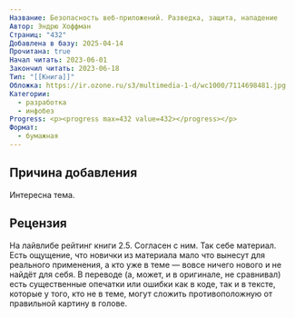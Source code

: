 ```yaml
---
Название: Безопасность веб-приложений. Разведка, защита, нападение
Автор: Эндрю Хоффман
Страниц: "432"
Добавлена в базу: 2025-04-14
Прочитана: true
Начал читать: 2023-06-01
Закончил читать: 2023-06-18
Тип: "[[Книга]]"
Обложка: https://ir.ozone.ru/s3/multimedia-1-d/wc1000/7114698481.jpg
Категории:
  - разработка
  - инфобез
Progress: <p><progress max=432 value=432></progress></p>
Формат:
  - бумажная
---
```

## Причина добавления

Интересна тема.

## Рецензия

На лайвлибе рейтинг книги 2.5. Согласен с ним. Так себе материал. Есть ощущение, что новички из материала мало что вынесут для реального применения, а кто уже в теме — вовсе ничего нового и не найдёт для себя. В переводе (а, может, и в оригинале, не сравнивал) есть существенные опечатки или ошибки как в коде, так и в тексте, которые у того, кто не в теме, могут сложить противоположную от правильной картину в голове.  
